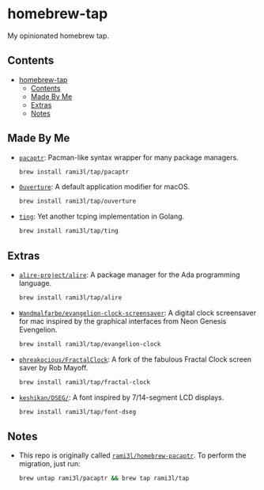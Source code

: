 # homebrew-tap

My opinionated homebrew tap.

## Contents

- [homebrew-tap](#homebrew-tap)
  - [Contents](#contents)
  - [Made By Me](#made-by-me)
  - [Extras](#extras)
  - [Notes](#notes)

## Made By Me

- [`pacaptr`](https://github.com/rami3l/pacaptr): Pacman-like syntax wrapper for many package managers.

  ```bash
  brew install rami3l/tap/pacaptr
  ```

- [`Ouverture`](https://github.com/rami3l/Ouverture): A default application modifier for macOS.

  ```bash
  brew install rami3l/tap/ouverture
  ```

- [`ting`](https://github.com/rami3l/ting): Yet another tcping implementation in Golang.

  ```bash
  brew install rami3l/tap/ting
  ```

## Extras

- [`alire-project/alire`](https://github.com/alire-project/alire/releases): A package manager for the Ada programming language.

  ```bash
  brew install rami3l/tap/alire
  ```

- [`Wandmalfarbe/evangelion-clock-screensaver`](https://github.com/Wandmalfarbe/evangelion-clock-screensaver): A digital clock screensaver for mac inspired by the graphical interfaces from Neon Genesis Evengelion.

  ```bash
  brew install rami3l/tap/evangelion-clock
  ```

- [`phreakocious/FractalClock`](https://github.com/phreakocious/FractalClock): A fork of the fabulous Fractal Clock screen saver by Rob Mayoff.

  ```bash
  brew install rami3l/tap/fractal-clock
  ```

- [`keshikan/DSEG/`](https://github.com/keshikan/DSEG): A font inspired by 7/14-segment LCD displays.

  ```bash
  brew install rami3l/tap/font-dseg
  ```

## Notes

- This repo is originally called [`rami3l/homebrew-pacaptr`](https://github.com/rami3l/homebrew-pacaptr). To perform the migration, just run:

  ```bash
  brew untap rami3l/pacaptr && brew tap rami3l/tap
  ```
